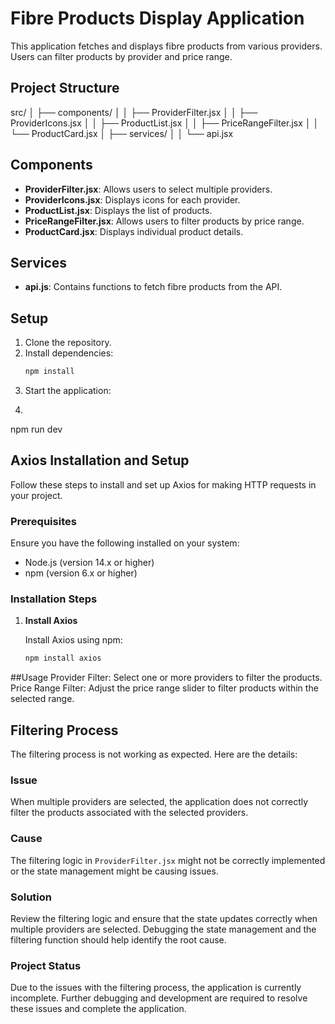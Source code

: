 # Fibre Products Display Application

This application fetches and displays fibre products from various providers. Users can filter products by provider and price range.

## Project Structure
src/
│   ├── components/
│   │   ├── ProviderFilter.jsx
│   │   ├── ProviderIcons.jsx
│   │   ├── ProductList.jsx
│   │   ├── PriceRangeFilter.jsx
│   │   └── ProductCard.jsx
│   ├── services/
│   │   └── api.jsx

## Components

- **ProviderFilter.jsx**: Allows users to select multiple providers.
- **ProviderIcons.jsx**: Displays icons for each provider.
- **ProductList.jsx**: Displays the list of products.
- **PriceRangeFilter.jsx**: Allows users to filter products by price range.
- **ProductCard.jsx**: Displays individual product details.

## Services

- **api.js**: Contains functions to fetch fibre products from the API.

## Setup

1. Clone the repository.
2. Install dependencies:
   ```bash
   npm install
3. Start the application:
4. ```bash
npm run dev
## Axios Installation and Setup

Follow these steps to install and set up Axios for making HTTP requests in your project.

### Prerequisites

Ensure you have the following installed on your system:

- Node.js (version 14.x or higher)
- npm (version 6.x or higher)

### Installation Steps

1. **Install Axios**

   Install Axios using npm:
   ```bash
   npm install axios

##Usage
Provider Filter: Select one or more providers to filter the products.
Price Range Filter: Adjust the price range slider to filter products within the selected range.
## Filtering Process

The filtering process is not working as expected. Here are the details:

### Issue

When multiple providers are selected, the application does not correctly filter the products associated with the selected providers.

### Cause

The filtering logic in `ProviderFilter.jsx` might not be correctly implemented or the state management might be causing issues.

### Solution

Review the filtering logic and ensure that the state updates correctly when multiple providers are selected. Debugging the state management and the filtering function should help identify the root cause.

### Project Status

Due to the issues with the filtering process, the application is currently incomplete. Further debugging and development are required to resolve these issues and complete the application.
